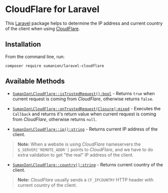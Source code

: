 
# CloudFlare for Laravel

This [Laravel](https://laravel.com/) package helps to determine 
the IP address and current country of the client 
when using [CloudFlare](https://cloudflare.com).

## Installation

From the command line, run:

```
composer require sumanion/laravel-cloudflare
```

## Available Methods

- [`SumanIon\CloudFlare::isTrustedRequest():bool`]() - 
  Returns `true` when current request is coming from *CloudFlare*, 
  otherwise returns `false`.

- [`SumanIon\CloudFlare::onTrustedRequest(Closure):mixed`]() - 
  Executes the `Callback` and returns it's return value 
  when current request is coming from *CloudFlare*, otherwise returns `null`.

- [`SumanIon\CloudFlare::ip():string`]() - 
  Returns current IP address of the client.

> **Note:** When a website is using *CloudFlare* nameservers 
> the `$_SERVER['REMOTE_ADDR']` points to *CloudFlare*, and we have
> to do extra validation to get "the real" IP address of the client.

- [`SumanIon\CloudFlare::country():string`]() - 
  Returns current country of the client.

> **Note:** *CloudFlare* usually sends a `CF_IPCOUNTRY` HTTP header
> with current country of the client.